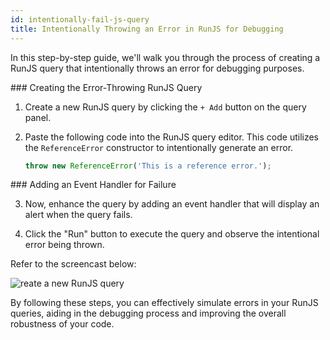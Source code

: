 ```yaml
---
id: intentionally-fail-js-query
title: Intentionally Throwing an Error in RunJS for Debugging
---
```

<div >

In this step-by-step guide, we'll walk you through the process of creating a RunJS query that intentionally throws an error for debugging purposes.

</div>

<div>
### Creating the Error-Throwing RunJS Query

1. Create a new RunJS query by clicking the `+ Add` button on the query panel.

2. Paste the following code into the RunJS query editor. This code utilizes the `ReferenceError` constructor to intentionally generate an error.
    ```js
    throw new ReferenceError('This is a reference error.'); 
    ```

</div>

<div>
### Adding an Event Handler for Failure

3. Now, enhance the query by adding an event handler that will display an alert when the query fails.

4. Click the "Run" button to execute the query and observe the intentional error being thrown.

Refer to the screencast below:

<div style={{textAlign: 'center'}}>
 <img style={{ border:'0', marginBottom:'15px', borderRadius:'5px', boxShadow: '0px 1px 3px rgba(0, 0, 0, 0.2)' }} className="screenshot-full" src="/img/how-to/failjs/failjsn.gif" alt="reate a new RunJS query" />
</div>

</div>

By following these steps, you can effectively simulate errors in your RunJS queries, aiding in the debugging process and improving the overall robustness of your code.